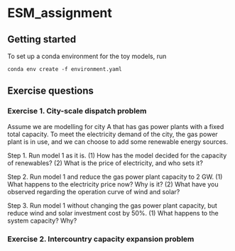 # ESM_assignment

## Getting started

To set up a conda environment for the toy models, run

    conda env create -f environment.yaml

## Exercise questions

### Exercise 1. City-scale dispatch problem

Assume we are modelling for city A that has gas power plants with a fixed total capacity. To meet the electricity demand of the city, the gas power plant is in use, and we can choose to add some renewable energy sources.

Step 1. Run model 1 as it is.
(1) How has the model decided for the capacity of renewables?
(2) What is the price of electricity, and who sets it?

Step 2. Run model 1 and reduce the gas power plant capacity to 2 GW.
(1) What happens to the electricity price now? Why is it?
(2) What have you observed regarding the operation curve of wind and solar?

Step 3. Run model 1 without changing the gas power plant capacity, but reduce wind and solar investment cost by 50%.
(1) What happens to the system capacity? Why?

### Exercise 2. Intercountry capacity expansion problem
